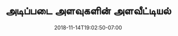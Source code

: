 ---
title: 'அடிப்படை அளவுகளின்
அளவீட்டியல்'
date: 2018-11-14T19:02:50-07:00
draft: false
weight: 5
---